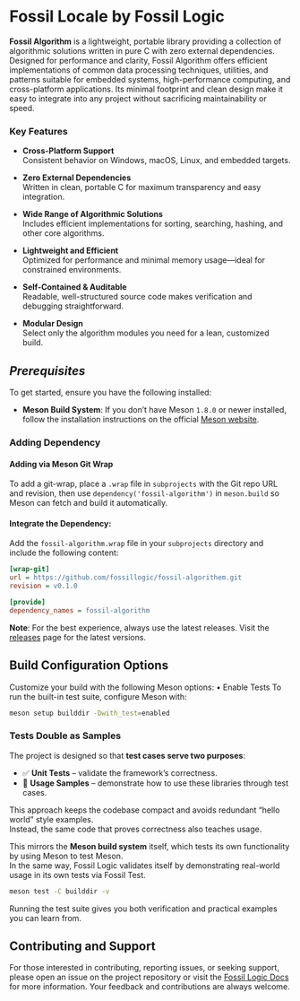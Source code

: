 # **Fossil Locale by Fossil Logic**

**Fossil Algorithm** is a lightweight, portable library providing a collection of algorithmic solutions written in pure C with zero external dependencies. Designed for performance and clarity, Fossil Algorithm offers efficient implementations of common data processing techniques, utilities, and patterns suitable for embedded systems, high-performance computing, and cross-platform applications. Its minimal footprint and clean design make it easy to integrate into any project without sacrificing maintainability or speed.

### Key Features  

- **Cross-Platform Support**  
  Consistent behavior on Windows, macOS, Linux, and embedded targets.  

- **Zero External Dependencies**  
  Written in clean, portable C for maximum transparency and easy integration.  

- **Wide Range of Algorithmic Solutions**  
  Includes efficient implementations for sorting, searching, hashing, and other core algorithms.  

- **Lightweight and Efficient**  
  Optimized for performance and minimal memory usage—ideal for constrained environments.  

- **Self-Contained & Auditable**  
  Readable, well-structured source code makes verification and debugging straightforward.  

- **Modular Design**  
  Select only the algorithm modules you need for a lean, customized build. 

## ***Prerequisites***

To get started, ensure you have the following installed:

- **Meson Build System**: If you don’t have Meson `1.8.0` or newer installed, follow the installation instructions on the official [Meson website](https://mesonbuild.com/Getting-meson.html).

### Adding Dependency

#### Adding via Meson Git Wrap

To add a git-wrap, place a `.wrap` file in `subprojects` with the Git repo URL and revision, then use `dependency('fossil-algorithm')` in `meson.build` so Meson can fetch and build it automatically.

#### Integrate the Dependency:

Add the `fossil-algorithm.wrap` file in your `subprojects` directory and include the following content:

```ini
[wrap-git]
url = https://github.com/fossillogic/fossil-algorithem.git
revision = v0.1.0

[provide]
dependency_names = fossil-algorithm
```

**Note**: For the best experience, always use the latest releases. Visit the [releases](https://github.com/fossillogic/fossil-algorithm/releases) page for the latest versions.

## Build Configuration Options

Customize your build with the following Meson options:
	•	Enable Tests
To run the built-in test suite, configure Meson with:

```sh
meson setup builddir -Dwith_test=enabled
```

### Tests Double as Samples

The project is designed so that **test cases serve two purposes**:

- ✅ **Unit Tests** – validate the framework’s correctness.  
- 📖 **Usage Samples** – demonstrate how to use these libraries through test cases.  

This approach keeps the codebase compact and avoids redundant “hello world” style examples.  
Instead, the same code that proves correctness also teaches usage.  

This mirrors the **Meson build system** itself, which tests its own functionality by using Meson to test Meson.  
In the same way, Fossil Logic validates itself by demonstrating real-world usage in its own tests via Fossil Test.  

```bash
meson test -C builddir -v
```

Running the test suite gives you both verification and practical examples you can learn from.

## Contributing and Support

For those interested in contributing, reporting issues, or seeking support, please open an issue on the project repository or visit the [Fossil Logic Docs](https://fossillogic.com/docs) for more information. Your feedback and contributions are always welcome.
